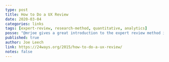 ```yaml
---
type: post
title: How to Do a UX Review
date: 2020-03-04
categories: links
tags: [expert-review, research-method, quantitative, analytics]
posse: "@mrjoe gives a great introduction to the expert review method in this 24 Ways article."
published: true
author: Joe Leech
link: https://24ways.org/2015/how-to-do-a-ux-review/
notes: false
---
```

